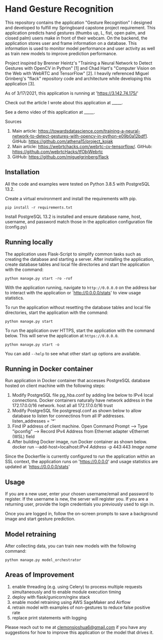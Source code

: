 # Hand Gesture Recognition

This repository contains the application "Gesture Recognition" I designed and developed to fulfill my Springboard capstone project requirement. This application predicts hand gestures (thumbs up, L, fist, open palm, and closed palm) users make in front of their webcam. On the backend, the application stores user and frame information on a database. This information is used to monitor model performance and user activity as well as train new models to improve prediction performance. 

Project inspired by Brenner Heintz's "Training a Neural Network to Detect Gestures with OpenCV in Python" [1] and Chad Hart's "Computer Vision on the Web with WebRTC and TensorFlow" [2].
I heavily referenced Miguel Grinberg's "flack" repository code and architecture while developing this application [3].

As of 3/17/2021, this application is running at 'https://3.142.74.175/'

Check out the article I wrote about this application at _____. 

See a demo video of this application at _____.

Sources
1. Main article: https://towardsdatascience.com/training-a-neural-network-to-detect-gestures-with-opencv-in-python-e09b0a12bdf1. GitHub: https://github.com/athena15/project_kojak
2. Main article: https://webrtchacks.com/webrtc-cv-tensorflow/. GitHub: https://github.com/webrtcHacks/tfObjWebrtc
3. GitHub: https://github.com/miguelgrinberg/flack

## Installation

All the code and examples were tested on Python 3.8.5 with PostgreSQL 13.2. 

Create a virtual environment and install the requirements with pip.

    pip install -r requirements.txt

Install PostgreSQL 13.2 is installed and ensure database name, host, username, and password match those in the application configuration file (config.py)

## Running locally

The application uses Flask-Script to simplify common tasks such as creating the database and starting a server. After installing the application, 
create database tables and local file directories and start the application with the command:

    python manage.py start -ro -rof

With the application running, navigate to `http://0.0.0.0` on the address bar to interact with the application or `http://0.0.0.0/stats' to view usage statistics. 

To run the application without resetting the database tables and local file directories, start the application with the command:

    python manage.py start

To run the application over HTTPS, start the application with the command below. This will serve the application at `https://0.0.0.0`.

    python manage.py start -o

You can add `--help` to see what other start up options are available.

## Running in Docker container

Run application in Docker container that accesses PostgreSQL database hosted on client machine with the following steps:

1. Modify PostgreSQL file pg_hba.conf by adding line below to IPv4 local connections. Docker containers naturally have network address in the 172.17.0.0/16 network. 
    host    all             all             172.17.0.0/16           trust
2. Modify PostgreSQL file postgresql.conf as shown below to allow database to listen for connectinos from all IP addresses.
    listen_addresses = '*'
3. Find IP address of client machine.
    Open Command Prompt --> Type "ipconfig" --> Record IPv4 Address from Ethernet adapter vEthernet (WSL) field
4. After building Docker image, run Docker container as shown below.
    docker run --add-host=localhost:*IPv4 Address* -p 443:443 *Image name*

Since the Dockerfile is currently configured to run the application within an SSL context, the application runs on 'https://0.0.0.0' and usage statistics are updated at `https://0.0.0.0/stats'

##  Usage

If you are a new user, enter your chosen username/email and password to register. If the username is new, the server will register you. If you are a returning user, provide the login credentials you previously used to sign in.

Once you are logged in, follow the on-screen prompts to save a background image and start gesture prediction. 

## Model retraining

After collecting data, you can train new models with the following command: 

    python manage.py model_orchestrator

## Areas of Improvement
1. enable threading (e.g. using Celery) to process multiple requests simultaneously and to enable module execution timing 
2. deploy with flask/gunicorn/nginx stack
3. enable model retraining using AWS SageMaker and Airflow
4. retrain model with examples of non-gestures to reduce false positive rate 
5. replace print statements with logging

Please reach out to me at clemonsjoshua6@gmail.com if you have any suggestions for how to improve this application or the model that drives it.